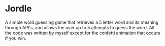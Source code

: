 # Jordle

A simple word guessing game that retrieves a 5 letter word and its meaning through API's, and allows the user up to 5 attempts to guess the word. All the code was written by myself except for the confetti animation that occurs if you win.
